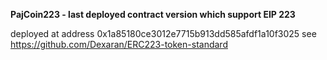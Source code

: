   **PajCoin223 - last deployed contract version which support EIP 223**
  
deployed at address    0x1a85180ce3012e7715b913dd585afdf1a10f3025
see https://github.com/Dexaran/ERC223-token-standard


